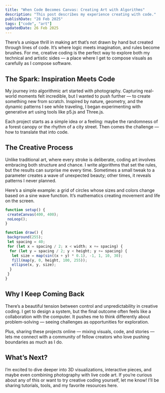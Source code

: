 ```yaml
---
title: "When Code Becomes Canvas: Creating Art with Algorithms"
description: "This post describes my experience creating with code."
publishDate: "28 Feb 2025"
tags: ["code", "art"]
updatedDate: 26 Feb 2025
---
```


There’s a unique thrill in making art that’s not drawn by hand but created through lines of code. It’s where logic meets imagination, and rules become brushes. For me, creative coding is the perfect way to explore both my technical and artistic sides — a place where I get to compose visuals as carefully as I compose software.

## The Spark: Inspiration Meets Code

My journey into algorithmic art started with photography. Capturing real-world moments felt incredible, but I wanted to push further — to create something new from scratch. Inspired by nature, geometry, and the dynamic patterns I see while traveling, I began experimenting with generative art using tools like p5.js and Three.js.

Each project starts as a simple idea or a feeling: maybe the randomness of a forest canopy or the rhythm of a city street. Then comes the challenge — how to translate that into code.

## The Creative Process

Unlike traditional art, where every stroke is deliberate, coding art involves embracing both structure and chance. I write algorithms that set the rules, but the results can surprise me every time. Sometimes a small tweak to a parameter creates a wave of unexpected beauty; other times, it reveals patterns I never planned.

Here’s a simple example: a grid of circles whose sizes and colors change based on a sine wave function. It’s mathematics creating movement and life on the screen.

```js
function setup() {
 createCanvas(400, 400);
 noLoop();
}

function draw() {
 background(255);
 let spacing = 40;
 for (let x = spacing / 2; x < width; x += spacing) {
  for (let y = spacing / 2; y < height; y += spacing) {
   let size = map(sin((x + y) * 0.1), -1, 1, 10, 30);
   fill(map(y, 0, height, 100, 255));
   ellipse(x, y, size);
  }
 }
}
```

## Why I Keep Coming Back

There’s a beautiful tension between control and unpredictability in creative coding. I get to design a system, but the final outcome often feels like a collaboration with the computer. It pushes me to think differently about problem-solving — seeing challenges as opportunities for exploration.

Plus, sharing these projects online — mixing visuals, code, and stories — lets me connect with a community of fellow creators who love pushing boundaries as much as I do.

## What’s Next?

I’m excited to dive deeper into 3D visualizations, interactive pieces, and maybe even combining photography with live code art. If you’re curious about any of this or want to try creative coding yourself, let me know! I’ll be sharing tutorials, tools, and my favorite resources here.
